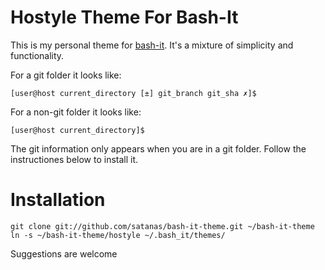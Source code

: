 Hostyle Theme For Bash-It
=========================

This is my personal theme for [bash-it](https://github.com/revans/bash-it). It's a mixture of simplicity and functionality.

For a git folder it looks like:
```
[user@host current_directory [±] git_branch git_sha ✗]$
```

For a non-git folder it looks like:
```
[user@host current_directory]$
```

The git information only appears when you are in a git folder. Follow the instructiones below to install it.

Installation
============

```
git clone git://github.com/satanas/bash-it-theme.git ~/bash-it-theme
ln -s ~/bash-it-theme/hostyle ~/.bash_it/themes/
```

Suggestions are welcome
